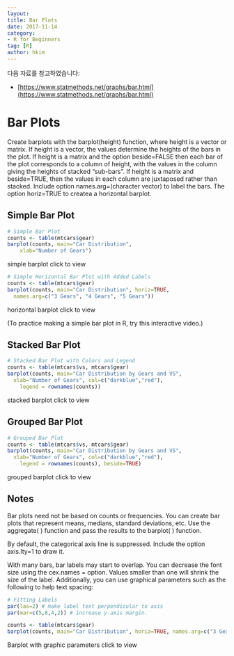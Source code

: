 ```yaml
---
layout:
title: Bar Plots
date: 2017-11-14  
category:
- R for Beginners
tag: [R]    
author: hkim  
---
```


다음 자료를 참고하였습니다:  
- [https://www.statmethods.net/graphs/bar.html](https://www.statmethods.net/graphs/bar.html)

# Bar Plots

Create barplots with the barplot(height) function, where height is a vector or matrix. If height is a vector, the values determine the heights of the bars in the plot. If height is a matrix and the option beside=FALSE then each bar of the plot corresponds to a column of height, with the values in the column giving the heights of stacked “sub-bars”. If height is a matrix and beside=TRUE, then the values in each column are juxtaposed rather than stacked. Include option names.arg=(character vector) to label the bars. The option horiz=TRUE to createa a horizontal barplot.


## Simple Bar Plot

```r
# Simple Bar Plot
counts <- table(mtcars$gear)
barplot(counts, main="Car Distribution",
  	xlab="Number of Gears")
```

simple barplot click to view

```r
# Simple Horizontal Bar Plot with Added Labels
counts <- table(mtcars$gear)
barplot(counts, main="Car Distribution", horiz=TRUE,
  names.arg=c("3 Gears", "4 Gears", "5 Gears"))
```

horizontal barplot click to view

(To practice making a simple bar plot in R, try this interactive video.)


## Stacked Bar Plot

```r
# Stacked Bar Plot with Colors and Legend
counts <- table(mtcars$vs, mtcars$gear)
barplot(counts, main="Car Distribution by Gears and VS",
  xlab="Number of Gears", col=c("darkblue","red"),
 	legend = rownames(counts))
```

stacked barplot click to view


## Grouped Bar Plot

```r
# Grouped Bar Plot
counts <- table(mtcars$vs, mtcars$gear)
barplot(counts, main="Car Distribution by Gears and VS",
  xlab="Number of Gears", col=c("darkblue","red"),
 	legend = rownames(counts), beside=TRUE)
```

grouped barplot click to view

## Notes

Bar plots need not be based on counts or frequencies. You can create bar plots that represent means, medians, standard deviations, etc. Use the aggregate( ) function and pass the results to the barplot( ) function.

By default, the categorical axis line is suppressed. Include the option axis.lty=1 to draw it.

With many bars, bar labels may start to overlap. You can decrease the font size using the cex.names = option. Values smaller than one will shrink the size of the label. Additionally, you can use graphical parameters such as the following to help text spacing:

```r
# Fitting Labels
par(las=2) # make label text perpendicular to axis
par(mar=c(5,8,4,2)) # increase y-axis margin.

counts <- table(mtcars$gear)
barplot(counts, main="Car Distribution", horiz=TRUE, names.arg=c("3 Gears", "4 Gears", "5   Gears"), cex.names=0.8)
```

Barplot with graphic parameters click to view
